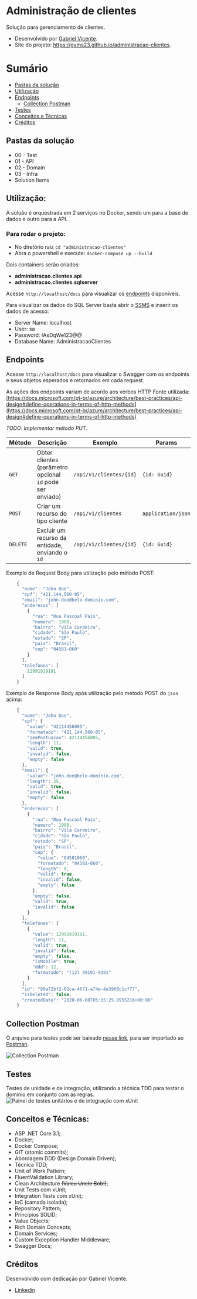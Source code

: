 

# Administração de clientes
Solução para gerenciamento de clientes.
- Desenvolvido por [Gabriel Vicente](https://www.linkedin.com/in/gvms23/).
- Site do projeto: https://gvms23.github.io/administracao-clientes.

# Sumário
- [Pastas da solução](#pastas-da-solução)
- [Utilização](#utilização)
- [Endpoints](#endpoints)
	- [Collection Postman](#collection-postman)
- [Testes](#testes)
- [Conceitos e Técnicas](#conceitos-e-técnicas)
- [Créditos](#créditos)

## Pastas da solução
* 00 - Test
* 01 - API
* 02 - Domain
* 03 - Infra
* Solution Items

## Utilização:
A soluão é orquestrada em 2 serviços no Docker, sendo um para a base de dados e outro para a API.

### Para rodar o projeto:
* No diretório raiz `cd "administracao-clientes"`
* Abra o powershell e execute: `docker-compose up --build`

Dois containers serão criados:
- **administracao.clientes.api**
- **administracao.clientes.sqlserver**

Acesse `http://localhost/docs` para visualizar os [endpoints](#endpoints) disponíveis.

Para visualizar os dados do SQL Server basta abrir o [SSMS]([https://docs.microsoft.com/pt-br/sql/ssms/download-sql-server-management-studio-ssms?view=sql-server-ver15](https://docs.microsoft.com/pt-br/sql/ssms/download-sql-server-management-studio-ssms?view=sql-server-ver15)) e inserir os dados de acesso:

* Server Name: localhost
* User: sa
* Password: !AsDqWe123@@
* Database Name: AdministracaoClientes


## Endpoints

Acesse `http://localhost/docs` para visualizar o Swagger com os endpoints e seus objetos esperados e retornados em cada request.

As ações dos endpoints variam de acordo aos verbos HTTP
Fonte utilizada: [https://docs.microsoft.com/pt-br/azure/architecture/best-practices/api-design#define-operations-in-terms-of-http-methods](https://docs.microsoft.com/pt-br/azure/architecture/best-practices/api-design#define-operations-in-terms-of-http-methods)

*TODO: Implementar método PUT.*

| Método | Descrição | Exemplo | Params
|------------ |--------|--------|--------  
| `GET` | Obter clientes (parâmetro opcional `id` pode ser enviado) | `/api/v1/clientes/{id}` | `{id: Guid}`
| `POST` | Criar um recurso do tipo cliente | `/api/v1/clientes` | `application/json` 
| `DELETE` | Excluir um recurso da entidade, enviando o `id` | `/api/v1/clientes/{id}` | `{id: Guid}`
     

Exemplo de Request Body para utilização pelo método POST: 
```javascript
    {
      "nome": "John Doe",
      "cpf": "421.144.560-05",
      "email": "john.doe@belo-dominio.com",
      "enderecos": [
        {
          "rua": "Rua Pascoal Pais",
          "numero": 1000,
          "bairro": "Vila Cordeiro",
          "cidade": "São Paulo",
          "estado": "SP",
          "pais": "Brasil",
          "cep": "04581-060"
        }
      ],
      "telefones": [
        12991919191
      ]
    }
```

Exemplo de Response Body após utilização pelo método POST do `json` acima: 
```javascript
    {
      "nome": "John Doe",
      "cpf": {
        "value": "42114456005",
        "formatado": "421.144.560-05",
        "semPontuacao": 42114456005,
        "length": 11,
        "valid": true,
        "invalid": false,
        "empty": false
      },
      "email": {
        "value": "john.doe@belo-dominio.com",
        "length": 25,
        "valid": true,
        "invalid": false,
        "empty": false
      },
      "enderecos": [
        {
          "rua": "Rua Pascoal Pais",
          "numero": 1000,
          "bairro": "Vila Cordeiro",
          "cidade": "São Paulo",
          "estado": "SP",
          "pais": "Brasil",
          "cep": {
            "value": "04581060",
            "formatado": "04581-060",
            "length": 8,
            "valid": true,
            "invalid": false,
            "empty": false
          },
          "empty": false,
          "valid": true,
          "invalid": false
        }
      ],
      "telefones": [
        {
          "value": 12991919191,
          "length": 11,
          "valid": true,
          "invalid": false,
          "empty": false,
          "isMobile": true,
          "ddd": 12,
          "formatado": "(12) 99191-9191"
        }
      ],
      "id": "99a72bf2-02ca-4671-a74e-4a3908c1cf77",
      "isDeleted": false,
      "createdDate": "2020-06-08T05:15:25.8955216+00:00"
    }
```

## Collection Postman
O arquivo para testes pode ser baixado [nesse link](https://github.com/gvms23/administracao-clientes/blob/master/Zup%20Administra%C3%A7%C3%A3o%20Clientes.postman_collection.json), para ser importado ao [Postman](https://www.postman.com/downloads/).

![Collection Postman](https://github.com/gvms23/administracao-clientes/blob/master/assets/collection_postman.png)

## Testes

Testes de unidade e de integração, utilizando a técnica TDD para testar o domínio em conjunto com as regras.
![Painel de testes unitários e de integração com xUnit](https://github.com/gvms23/administracao-clientes/blob/master/assets/testes_evidencia.png)

## Conceitos e Técnicas:
* ASP .NET Core 3.1;
* Docker;
* Docker Compose;
* GIT (atomic commits);
* Abordagem DDD (Design Domain Driven);
* Técnica TDD;
* Unit of Work Pattern;
* FluentValidation Library;
* Clean Architecture ~~(Valeu Uncle Bob!)~~;
* Unit Tests com xUnit;
* Integration Tests com xUnit;
* IoC (camada isolada);
* Repository Pattern;
* Princípios SOLID;
* Value Objects;
* Rich Domain Concepts;
* Domain Services;
* Custom Exception Handler Middleware;
* Swagger Docs;

## Créditos
Desenvolvido com dedicação por Gabriel Vicente.
* [Linkedin](https://linkedin.com/in/gvms23)